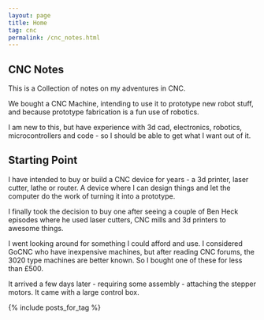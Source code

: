 ```yaml
---
layout: page
title: Home
tag: cnc
permalink: /cnc_notes.html
---
```

## CNC Notes

This is a Collection of notes on my adventures in CNC.

We bought a CNC Machine, intending to use it to prototype new robot stuff, and because prototype fabrication is a fun use of robotics.

I am new to this, but have experience with 3d cad, electronics, robotics, microcontrollers and code - so I should be able to get what I want out of it.

## Starting Point

I have intended to buy or build a CNC device for years - a 3d printer, laser cutter, lathe or router. A device where I can design things and let the computer do the work of turning it into a prototype.

I finally took the decision to buy one after seeing a couple of Ben Heck episodes where he used laser cutters, CNC mills and 3d printers to awesome things.

I went looking around for something I could afford and use. I considered GoCNC who have inexpensive machines, but after reading CNC forums, the 3020 type machines are better known. So I bought one of these for less than £500.

It arrived a few days later - requiring some assembly - attaching the stepper motors. It came with a large control box.

{% include posts_for_tag %}
